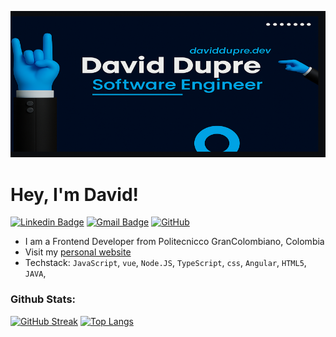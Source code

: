 [![David Dupre](https://github.com/DavidDupre/DavidDupre/blob/main/img/image.png?size:100)](https://cv-david-gilt.vercel.app/)

# Hey, I'm David!

[![Linkedin Badge](https://img.shields.io/badge/-%A9David%20Aldana%20Dupre-blue?style=social&logo=Linkedin&logoColor=blue&link=https://www.linkedin.com/in/david-aldana-dupre-9b0098240/)](https://www.linkedin.com/in/david-aldana-dupre-9b0098240/)
[![Gmail Badge](https://img.shields.io/badge/-DavidDupre-c14438?style=social&logo=Gmail&logoColor=red&link=mailto:d.aldanadupre@gmail.com)](mailto:d.aldanadupre@gmail.com)
[![GitHub](https://img.shields.io/github/followers/DavidDupre?label=Follow&style=social)](https://github.com/DavidDupre) 

* I am a Frontend Developer from Politecnicco GranColombiano, Colombia
* Visit my [personal website](https://cv-david-gilt.vercel.app) 
* Techstack: `JavaScript`, `vue`, `Node.JS`, `TypeScript`, `css`, `Angular`, `HTML5`, `JAVA`, 

### Github Stats:

[![GitHub Streak](https://github-readme-streak-stats.herokuapp.com?user=DavidDupre&theme=dark&hide_border=true&date_format=j%20M%5B%20Y%5D&mode=weekly&card_width=485)](https://git.io/streak-stats)
[![Top Langs](https://github-readme-stats.vercel.app/api/top-langs/?username=DavidDupre&layout=compact)](https://github.com/SrGobi/github-readme-stats)
